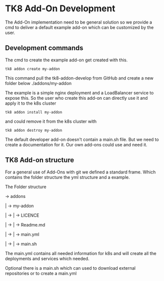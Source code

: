 # TK8 Add-On Development

The Add-On implementation need to be general solution so we provide a cmd to deliver a default example add-on which can be customized by the user.

## Development commands

The cmd to create the example add-on get created with this.

```shell
tk8 addon create my-addon
```

This command pull the tk8-addon-develop from GitHub and create a new folder below ./addons/my-addon

The example is a simple nginx deployment and a LoadBalancer service to expose this. So the user who create this add-on can directly use it and apply it to the k8s cluster

```shell
tk8 addon install my-addon
```

and could remove it from the k8s cluster with

```shell
tk8 addon destroy my-addon
```

The default developer add-on doesn't contain a main.sh file. But we need to create a documentation for it. Our own add-ons could use and need it.

## TK8 Add-on structure

For a general use of Add-Ons with git we defined a standard frame. Which contains the folder structure the yml structure and a example.

The Folder structure

→ addons

| → my-addon

| →  | → LICENCE

| →  | → Readme.md

| →  | → main.yml

| →  | → main.sh

The main.yml contains all needed information for k8s and will create all the deployments and services which needed.

Optional there is a main.sh which can used to download external repositories or to create a main.yml